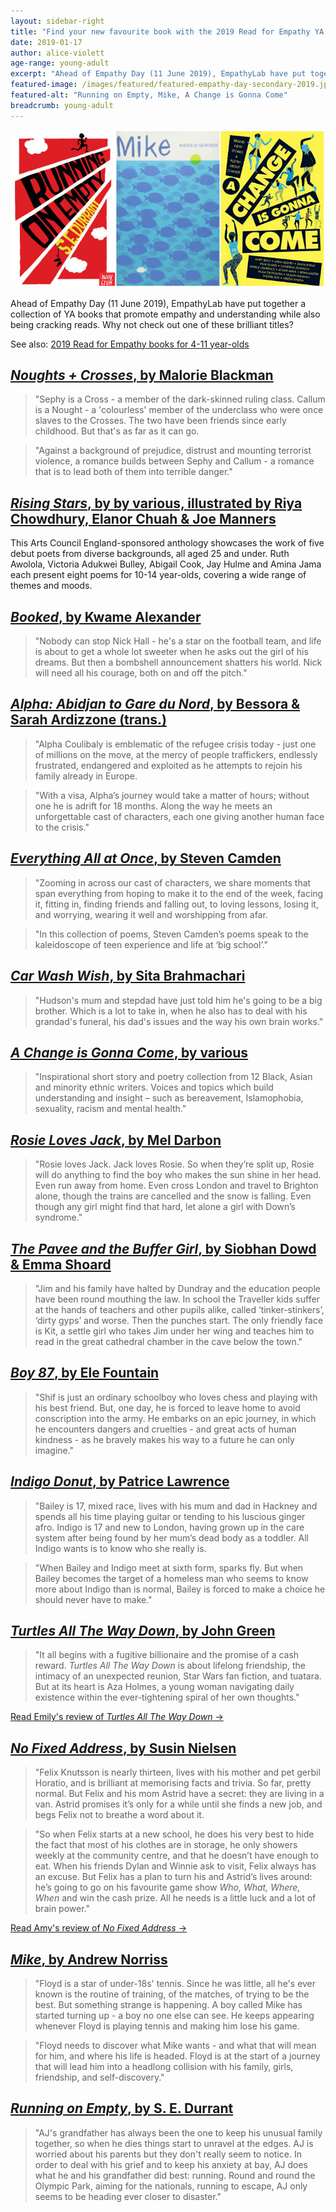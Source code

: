 ```yaml
---
layout: sidebar-right
title: "Find your new favourite book with the 2019 Read for Empathy YA book collection"
date: 2019-01-17
author: alice-violett
age-range: young-adult
excerpt: "Ahead of Empathy Day (11 June 2019), EmpathyLab have put together a collection of YA books that promote empathy and understanding while also being cracking reads. Why not check out one of these brilliant titles?"
featured-image: /images/featured/featured-empathy-day-secondary-2019.jpg
featured-alt: "Running on Empty, Mike, A Change is Gonna Come"
breadcrumb: young-adult
---
```


![Running on Empty, Mike, A Change is Gonna Come](/images/featured/featured-empathy-day-secondary-2019.jpg)

Ahead of Empathy Day (11 June 2019), EmpathyLab have put together a collection of YA books that promote empathy and understanding while also being cracking reads. Why not check out one of these brilliant titles?

See also: [2019 Read for Empathy books for 4-11 year-olds](/parents-carers-and-children/childrens-ya-books/read-for-empathy-childrens-2019/)

## [<cite>Noughts + Crosses</cite>, by Malorie Blackman](https://suffolk.spydus.co.uk/cgi-bin/spydus.exe/ENQ/OPAC/BIBENQ?BRN=2124037)

> "Sephy is a Cross - a member of the dark-skinned ruling class. Callum is a Nought - a 'colourless' member of the underclass who were once slaves to the Crosses. The two have been friends since early childhood. But that's as far as it can go.

> "Against a background of prejudice, distrust and mounting terrorist violence, a romance builds between Sephy and Callum - a romance that is to lead both of them into terrible danger."

## [<cite>Rising Stars</cite>, by by various, illustrated by Riya Chowdhury, Elanor Chuah & Joe Manners](https://suffolk.spydus.co.uk/cgi-bin/spydus.exe/ENQ/OPAC/BIBENQ?BRN=2262037)

This Arts Council England-sponsored anthology showcases the work of five debut poets from diverse backgrounds, all aged 25 and under. Ruth Awolola, Victoria Adukwei Bulley, Abigail Cook, Jay Hulme and Amina Jama each present eight poems for 10-14 year-olds, covering a wide range of themes and moods.

## [<cite>Booked</cite>, by Kwame Alexander](https://suffolk.spydus.co.uk/cgi-bin/spydus.exe/ENQ/OPAC/BIBENQ?BRN=1955149)

> "Nobody can stop Nick Hall - he's a star on the football team, and life is about to get a whole lot sweeter when he asks out the girl of his dreams. But then a bombshell announcement shatters his world. Nick will need all his courage, both on and off the pitch."

## [<cite>Alpha: Abidjan to Gare du Nord</cite>, by Bessora & Sarah Ardizzone (trans.)](https://suffolk.spydus.co.uk/cgi-bin/spydus.exe/ENQ/OPAC/BIBENQ?BRN=2001560)

> "Alpha Coulibaly is emblematic of the refugee crisis today - just one of millions on the move, at the mercy of people traffickers, endlessly frustrated, endangered and exploited as he attempts to rejoin his family already in Europe.

> "With a visa, Alpha’s journey would take a matter of hours; without one he is adrift for 18 months. Along the way he meets an unforgettable cast of characters, each one giving another human face to the crisis."

## [<cite>Everything All at Once</cite>, by Steven Camden](https://suffolk.spydus.co.uk/cgi-bin/spydus.exe/ENQ/OPAC/BIBENQ?BRN=2394384)

> "Zooming in across our cast of characters, we share moments that span everything from hoping to make it to the end of the week, facing it, fitting in, finding friends and falling out, to loving lessons, losing it, and worrying, wearing it well and worshipping from afar.

> "In this collection of poems, Steven Camden’s poems speak to the kaleidoscope of teen experience and life at ‘big school’."

## [<cite>Car Wash Wish</cite>, by Sita Brahmachari](https://suffolk.spydus.co.uk/cgi-bin/spydus.exe/ENQ/OPAC/BIBENQ?BRN=1888029)

> "Hudson's mum and stepdad have just told him he's going to be a big brother. Which is a lot to take in, when he also has to deal with his grandad's funeral, his dad's issues and the way his own brain works."

## [<cite>A Change is Gonna Come</cite>, by various](https://suffolk.spydus.co.uk/cgi-bin/spydus.exe/ENQ/OPAC/BIBENQ?BRN=2183478)

> "Inspirational short story and poetry collection from 12 Black, Asian and minority ethnic writers. Voices and topics which build understanding and insight – such as bereavement, Islamophobia, sexuality, racism and mental health."

## [<cite>Rosie Loves Jack</cite>, by Mel Darbon](https://suffolk.spydus.co.uk/cgi-bin/spydus.exe/ENQ/OPAC/BIBENQ?BRN=2424937)

> "Rosie loves Jack. Jack loves Rosie. So when they’re split up, Rosie will do anything to find the boy who makes the sun shine in her head. Even run away from home. Even cross London and travel to Brighton alone, though the trains are cancelled and the snow is falling. Even though any girl might find that hard, let alone a girl with Down’s syndrome."

## [<cite>The Pavee and the Buffer Girl</cite>, by Siobhan Dowd & Emma Shoard](https://suffolk.spydus.co.uk/cgi-bin/spydus.exe/ENQ/OPAC/BIBENQ?BRN=2111378)

> "Jim and his family have halted by Dundray and the education people have been round mouthing the law. In school the Traveller kids suffer at the hands of teachers and other pupils alike, called ‘tinker-stinkers’, ‘dirty gyps’ and worse. Then the punches start. The only friendly face is Kit, a settle girl who takes Jim under her wing and teaches him to read in the great cathedral chamber in the cave below the town."

## [<cite>Boy 87</cite>, by Ele Fountain](https://suffolk.spydus.co.uk/cgi-bin/spydus.exe/ENQ/OPAC/BIBENQ?BRN=2353672)

> "Shif is just an ordinary schoolboy who loves chess and playing with his best friend. But, one day, he is forced to leave home to avoid conscription into the army. He embarks on an epic journey, in which he encounters dangers and cruelties - and great acts of human kindness - as he bravely makes his way to a future he can only imagine."

## [<cite>Indigo Donut</cite>, by Patrice Lawrence](https://suffolk.spydus.co.uk/cgi-bin/spydus.exe/ENQ/OPAC/BIBENQ?BRN=2171172)

> "Bailey is 17, mixed race, lives with his mum and dad in Hackney and spends all his time playing guitar or tending to his luscious ginger afro. Indigo is 17 and new to London, having grown up in the care system after being found by her mum’s dead body as a toddler. All Indigo wants is to know who she really is.

> "When Bailey and Indigo meet at sixth form, sparks fly. But when Bailey becomes the target of a homeless man who seems to know more about Indigo than is normal, Bailey is forced to make a choice he should never have to make."

## [<cite>Turtles All The Way Down</cite>, by John Green](https://suffolk.spydus.co.uk/cgi-bin/spydus.exe/ENQ/OPAC/BIBENQ?BRN=2263773)

> "It all begins with a fugitive billionaire and the promise of a cash reward. <cite>Turtles All The Way Down</cite> is about lifelong friendship, the intimacy of an unexpected reunion, Star Wars fan fiction, and tuatara. But at its heart is Aza Holmes, a young woman navigating daily existence within the ever-tightening spiral of her own thoughts."

[Read Emily's review of <cite>Turtles All The Way Down</cite> &rarr;](/new-suggestions/young-adult/turtles-all-the-way-down-by-john-green/)

## [<cite>No Fixed Address</cite>, by Susin Nielsen](https://suffolk.spydus.co.uk/cgi-bin/spydus.exe/ENQ/OPAC/BIBENQ?BRN=2445908)

> "Felix Knutsson is nearly thirteen, lives with his mother and pet gerbil Horatio, and is brilliant at memorising facts and trivia. So far, pretty normal. But Felix and his mom Astrid have a secret: they are living in a van. Astrid promises it’s only for a while until she finds a new job, and begs Felix not to breathe a word about it.

> "So when Felix starts at a new school, he does his very best to hide the fact that most of his clothes are in storage, he only showers weekly at the community centre, and that he doesn’t have enough to eat. When his friends Dylan and Winnie ask to visit, Felix always has an excuse. But Felix has a plan to turn his and Astrid’s lives around: he’s going to go on his favourite game show <cite>Who, What, Where, When</cite> and win the cash prize. All he needs is a little luck and a lot of brain power."

[Read Amy's review of <cite>No Fixed Address</cite> &rarr;](/new-suggestions/young-adult/no-fixed-address-by-susin-nielsen/)

## [<cite>Mike</cite>, by Andrew Norriss](https://suffolk.spydus.co.uk/cgi-bin/spydus.exe/ENQ/OPAC/BIBENQ?BRN=2488345)

> "Floyd is a star of under-18s' tennis. Since he was little, all he's ever known is the routine of training, of the matches, of trying to be the best. But something strange is happening. A boy called Mike has started turning up - a boy no one else can see. He keeps appearing whenever Floyd is playing tennis and making him lose his game.

> "Floyd needs to discover what Mike wants - and what that will mean for him, and where his life is headed. Floyd is at the start of a journey that will lead him into a headlong collision with his family, girls, friendship, and self-discovery."

## [<cite>Running on Empty</cite>, by S. E. Durrant](https://suffolk.spydus.co.uk/cgi-bin/spydus.exe/ENQ/OPAC/BIBENQ?BRN=2332578)

> "AJ's grandfather has always been the one to keep his unusual family together, so when he dies things start to unravel at the edges. AJ is worried about his parents but they don't really seem to notice. In order to deal with his grief and to keep his anxiety at bay, AJ does what he and his grandfather did best: running. Round and round the Olympic Park, aiming for the nationals, running to escape, AJ only seems to be heading ever closer to disaster."
